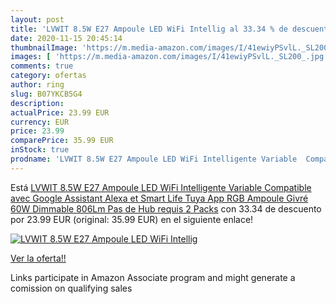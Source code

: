```yaml
---
layout: post
title: 'LVWIT 8.5W E27 Ampoule LED WiFi Intellig al 33.34 % de descuento'
date: 2020-11-15 20:45:14
thumbnailImage: 'https://m.media-amazon.com/images/I/41ewiyPSvlL._SL200_.jpg'
images: [ 'https://m.media-amazon.com/images/I/41ewiyPSvlL._SL200_.jpg' ]
comments: true
category: ofertas
author: ring
slug: B07YKCB5G4
description:
actualPrice: 23.99 EUR
currency: EUR
price: 23.99
comparePrice: 35.99 EUR
inStock: true
prodname: 'LVWIT 8.5W E27 Ampoule LED WiFi Intelligente Variable  Compatible avec Google Assistant  Alexa et Smart Life Tuya App  RGB Ampoule Givré 60W Dimmable 806Lm  Pas de Hub requis  2 Packs'
---
```


Está [LVWIT 8.5W E27 Ampoule LED WiFi Intelligente Variable  Compatible avec Google Assistant  Alexa et Smart Life Tuya App  RGB Ampoule Givré 60W Dimmable 806Lm  Pas de Hub requis  2 Packs](https://www.amazon.fr/dp/B07YKCB5G4/?tag=tolees0d-21) con 33.34 de descuento por 23.99 EUR (original: 35.99 EUR) en el siguiente enlace!

[![LVWIT 8.5W E27 Ampoule LED WiFi Intellig](https://m.media-amazon.com/images/I/41ewiyPSvlL._SL200_.jpg)](https://www.amazon.fr/dp/B07YKCB5G4/?tag=tolees0d-21)

[Ver la oferta!!](https://www.amazon.fr/dp/B07YKCB5G4/?tag=tolees0d-21)

Links participate in Amazon Associate program and might generate a comission on qualifying sales


